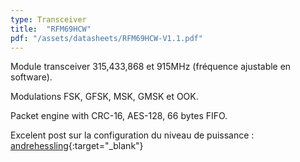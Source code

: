 ```yaml
---
type: Transceiver
title:  "RFM69HCW"
pdf: "/assets/datasheets/RFM69HCW-V1.1.pdf"
---
```


Module transceiver 315,433,868 et 915MHz (fréquence ajustable en software).

Modulations FSK, GFSK, MSK, GMSK et OOK.

Packet engine with CRC-16, AES-128, 66 bytes FIFO.

<!--more-->

Excelent post sur la configuration du niveau de puissance : [andrehessling](https://andrehessling.de/2015/02/07/figuring-out-the-power-level-settings-of-hoperfs-rfm69-hwhcw-modules/){:target="_blank"}
